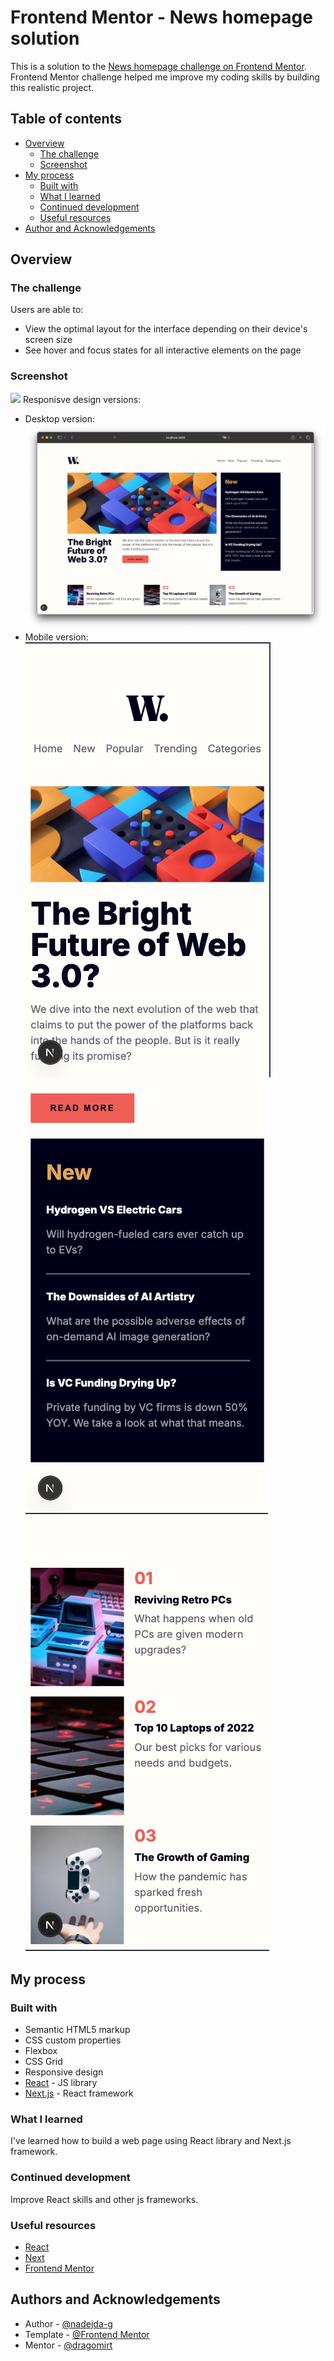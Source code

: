 # Frontend Mentor - News homepage solution

This is a solution to the [News homepage challenge on Frontend Mentor](https://www.frontendmentor.io/challenges/news-homepage-H6SWTa1MFl). Frontend Mentor challenge helped me improve my coding skills by building this realistic project. 

## Table of contents

- [Overview](#overview)
  - [The challenge](#the-challenge)
  - [Screenshot](#screenshot)
- [My process](#my-process)
  - [Built with](#built-with)
  - [What I learned](#what-i-learned)
  - [Continued development](#continued-development)
  - [Useful resources](#useful-resources)
- [Author and Acknowledgements](#author)


## Overview

### The challenge

Users are able to:

- View the optimal layout for the interface depending on their device's screen size
- See hover and focus states for all interactive elements on the page

### Screenshot

![](./screenshot.jpg)
Responisve design versions: 
- Desktop version:
![Desktop](desktopDesign.png)
- Mobile version:
![Mobile1](mobileDesign1.png)
![Mobile2](mobileDesign2.png)
![Mobile3](mobileDesign3.png)




## My process

### Built with

- Semantic HTML5 markup
- CSS custom properties
- Flexbox
- CSS Grid
- Responsive design
- [React](https://reactjs.org/) - JS library
- [Next.js](https://nextjs.org/) - React framework



### What I learned

I've learned how to build a web page using React library and Next.js framework.

### Continued development

Improve React skills and other js frameworks.

### Useful resources

- [React](https://react.dev/) 
- [Next](https://nextjs.org/) 
- [Frontend Mentor](https://www.frontendmentor.io/challenges/news-homepage-H6SWTa1MFl) 

## Authors and Acknowledgements

- Author - [@nadejda-g](https://github.com/nadejda-g)
- Template - [@Frontend Mentor](https://www.frontendmentor.io)
- Mentor - [@dragomirt](https://github.com/dragomirt)
